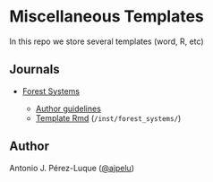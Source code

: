# Miscellaneous Templates 

In this repo we store several templates (word, R, etc)


## Journals 
- [Forest Systems](https://revistas.inia.es/index.php/fs) 

  - [Author guidelines](https://revistas.inia.es/index.php/fs/about/submissions#authorGuidelines)
  - [Template Rmd](/inst/forest_systems/) (`/inst/forest_systems/`)
  
## Author 
Antonio J. Pérez-Luque ([@ajpelu](http://github.com/ajpelu))